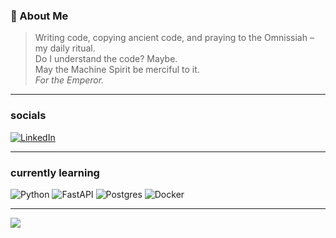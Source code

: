 ### 🔧 About Me
> Writing code, copying ancient code, and praying to the Omnissiah – my daily ritual.  
> Do I understand the code? Maybe.  
> May the Machine Spirit be merciful to it.  
> *For the Emperor.*

---
### socials
[![LinkedIn](https://img.shields.io/badge/LinkedIn-%230077B5.svg?logo=linkedin&logoColor=white)](https://linkedin.com/in/christian-fladung-735217202) 

---
### currently learning
![Python](https://img.shields.io/badge/python-3670A0?style=plastic&logo=python&logoColor=ffdd54)
![FastAPI](https://img.shields.io/badge/FastAPI-005571?style=plastic&logo=fastapi)
![Postgres](https://img.shields.io/badge/postgres-%23316192.svg?style=plastic&logo=postgresql&logoColor=white)
![Docker](https://img.shields.io/badge/docker-%230db7ed.svg?style=plastic&logo=docker&logoColor=white)

---
![](https://github-readme-stats.vercel.app/api/top-langs/?username=FladChris&theme=dark&hide_border=true&include_all_commits=true&count_private=false&layout=compact)

<!-- Proudly created with GPRM ( https://gprm.itsvg.in ) -->
<!-- 
![C#](https://img.shields.io/badge/c%23-%23239120.svg?style=plastic&logo=csharp&logoColor=white)
![HTML5](https://img.shields.io/badge/html5-%23E34F26.svg?style=plastic&logo=html5&logoColor=white)
![CSS3](https://img.shields.io/badge/css3-%231572B6.svg?style=plastic&logo=css3&logoColor=white)
![PHP](https://img.shields.io/badge/php-%23777BB4.svg?style=plastic&logo=php&logoColor=white)
![MySQL](https://img.shields.io/badge/mysql-%2300000f.svg?style=plastic&logo=mysql&logoColor=white)
![Flask](https://img.shields.io/badge/flask-%23000.svg?style=plastic&logo=flask&logoColor=white)
![SQLite](https://img.shields.io/badge/sqlite-%2307405e.svg?style=plastic&logo=sqlite&logoColor=white)
-->
